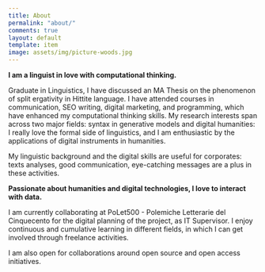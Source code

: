 ```yaml
---
title: About
permalink: "about/"
comments: true
layout: default
template: item
image: assets/img/picture-woods.jpg
---
```


**I am a linguist in love with computational thinking.**

Graduate in Linguistics, I have discussed an MA Thesis on the phenomenon of split ergativity in Hittite language. I have attended courses in communication, SEO writing, digital marketing, and programming, which have enhanced my computational thinking skills.
My research interests span across two major fields: syntax in generative models and digital humanities: I really love the formal side of linguistics, and I am enthusiastic by the applications of digital instruments in humanities.

My linguistic background and the digital skills are useful for corporates: texts analyses, good communication, eye-catching messages are a plus in these activities.


**Passionate about humanities and digital technologies, I love to interact with data.**

I am currently collaborating at PoLet500 - Polemiche Letterarie del Cinquecento for the digital planning of the project, as IT Supervisor.
I enjoy continuous and cumulative learning in different fields, in which I can get involved through freelance activities. 

I am also open for collaborations around open source and open access initiatives.

